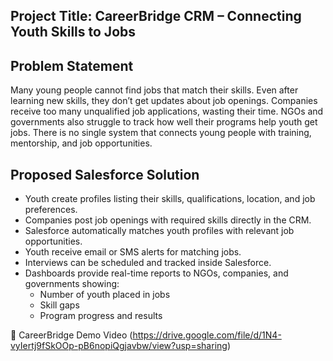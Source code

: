 Project Title: CareerBridge CRM – Connecting Youth Skills to Jobs
---
Problem Statement
---
Many young people cannot find jobs that match their skills. Even after learning new skills, they don’t get updates about job openings. Companies receive too many unqualified job applications, wasting their time. NGOs and governments also struggle to track how well their programs help youth get jobs. There is no single system that connects young people with training, mentorship, and job opportunities.

Proposed Salesforce Solution
---
- Youth create profiles listing their skills, qualifications, location, and job preferences.
- Companies post job openings with required skills directly in the CRM.
- Salesforce automatically matches youth profiles with relevant job opportunities.
- Youth receive email or SMS alerts for matching jobs.
- Interviews can be scheduled and tracked inside Salesforce.
- Dashboards provide real-time reports to NGOs, companies, and governments showing:
  - Number of youth placed in jobs
  - Skill gaps
  - Program progress and results



🏢 CareerBridge Demo Video
(https://drive.google.com/file/d/1N4-vyIertj9fSkOOp-pB6nopiQgjavbw/view?usp=sharing)
